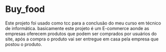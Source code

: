 # Buy_food
Este projeto foi usado como tcc para a conclusão do meu curso em técnico de informática. basicamente este projeto é um E-commerce aonde as empresas  oferecem produtos que podem ser comprados por usuários do site, após a compra o produto vai ser entregue em casa pela empresa que postou o produto.
